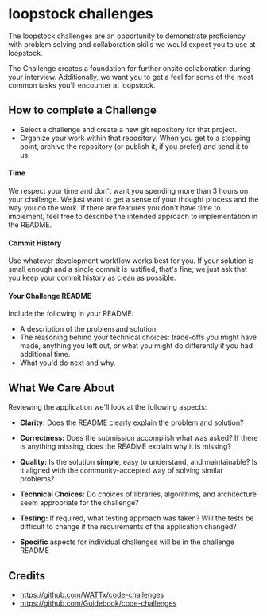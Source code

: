# loopstock challenges

The loopstock challenges are an opportunity to demonstrate proficiency with problem solving and collaboration skills we would expect you to use at loopstock.

The Challenge creates a foundation for further onsite collaboration during your interview. Additionally, we want you to get a feel for some of the most common tasks you'll encounter at loopstock.


## How to complete a Challenge

* Select a challenge and create a new git repository for that project.
* Organize your work within that repository. When you get to a stopping point, archive the repository (or publish it, if you prefer) and send it to us.


#### Time

We respect your time and don't want you spending more than 3 hours on your challenge.
We just want to get a sense of your thought process and the way you do the work.
If there are features you don't have time to implement, feel free to describe the intended approach to implementation in the README.


#### Commit History

Use whatever development workflow works best for you. If your solution is small enough and a single commit is justified, that's fine; we just ask that you keep your commit history as clean as possible.

#### Your Challenge README

Include the following in your README:

* A description of the problem and solution.
* The reasoning behind your technical choices: trade-offs you might have made, anything you left out, or what you might do differently if you had additional time.
* What you'd do next and why.


## What We Care About

Reviewing the application we'll look at the following aspects:

* **Clarity:** Does the README clearly explain the problem and solution?
* **Correctness:** Does the submission accomplish what was asked? If there is anything missing, does the README explain why it is missing?
* **Quality:** Is the solution **simple**, easy to understand, and maintainable? Is it aligned with the community-accepted way of solving similar problems?
* **Technical Choices:** Do choices of libraries, algorithms, and architecture seem appropriate for the challenge?
* **Testing:** If required, what testing approach was taken? Will the tests be difficult to change if the requirements of the application changed?

* **Specific** aspects for individual challenges will be in the challenge README


## Credits

- https://github.com/WATTx/code-challenges
- https://github.com/Guidebook/code-challenges
